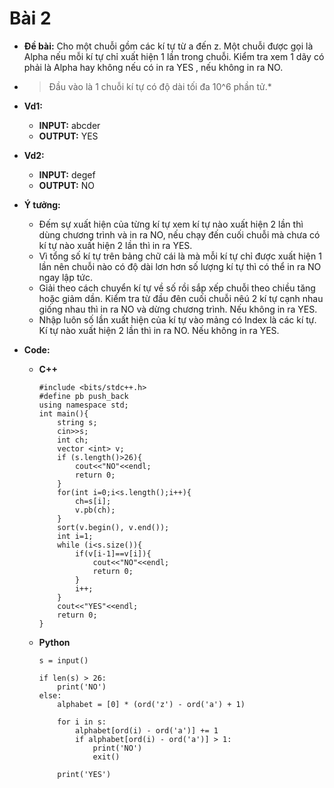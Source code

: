# Bài 2
* **Đề bài:** Cho một chuỗi gồm các kí tự từ a đến z. Một chuỗi được gọi là Alpha nếu mỗi kí tự chỉ xuất hiện 1 lần trong chuỗi. Kiểm tra xem 1 dãy có phải là Alpha hay không nếu có in ra YES , nếu không in ra NO.
* >Đầu vào là 1 chuỗi kí tự có độ dài tối đa 10^6 phần tử.*

* **Vd1:**
    * **INPUT:**    abcder  
    * **OUTPUT:**   YES  
* **Vd2:**
    * **INPUT:**    degef  
    * **OUTPUT:**   NO  

* **Ý tưởng:**  
  * Đếm sự xuất hiện của từng kí tự xem kí tự nào xuất hiện 2 lần thì dùng chương trình và in ra NO, nếu chạy đến cuối chuỗi mà chưa có kí tự nào xuất hiện 2 lần thì in ra YES.
  * Vì tổng số kí tự trên bảng chữ cái là mà mỗi kí tự chỉ được xuất hiện 1 lần nên chuỗi nào có độ dài lơn hơn số lượng kí tự thì có thể in ra NO ngay lập tức.
  * Giải theo cách chuyển kí tự về số rồi sắp xếp chuỗi theo chiều tăng hoặc giảm dần. Kiểm tra từ đầu đên cuối chuỗi nêú 2 kí tự cạnh nhau giống nhau thì in ra NO và dừng chương trình. Nếu không in ra YES.
  * Nhập luôn số lần xuất hiện của kí tự vào mảng có Index là các kí tự. Kí tự nào xuất hiện 2 lần thì in ra NO. Nếu không in ra YES.
* **Code:**
  * **C++**
    ```
    #include <bits/stdc++.h>
    #define pb push_back
    using namespace std;
    int main(){
        string s;
        cin>>s;
        int ch;
        vector <int> v;
        if (s.length()>26){
            cout<<"NO"<<endl;
            return 0;
        }
        for(int i=0;i<s.length();i++){
            ch=s[i];
            v.pb(ch);
        }
        sort(v.begin(), v.end());
        int i=1;
        while (i<s.size()){
            if(v[i-1]==v[i]){
                cout<<"NO"<<endl;
                return 0;
            }
            i++;
        }
        cout<<"YES"<<endl;
        return 0;
    }
    ```
  * **Python**
    ```
    s = input()

    if len(s) > 26:
        print('NO')
    else:
        alphabet = [0] * (ord('z') - ord('a') + 1)

        for i in s:
            alphabet[ord(i) - ord('a')] += 1
            if alphabet[ord(i) - ord('a')] > 1:
                print('NO')
                exit()

        print('YES')
    ```